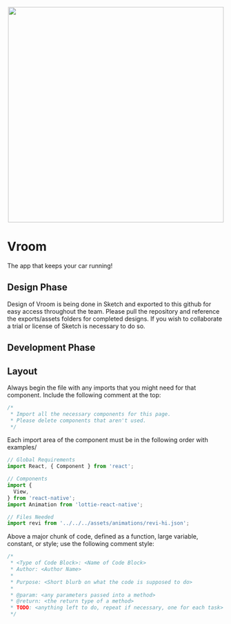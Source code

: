 <p align="center"><img src="https://github.com/eltoncrego/vroom-app/blob/master/assets/companylogofullv2@0.5x.png?raw=true" width="500"></p>

# Vroom
The app that keeps your car running!

## Design Phase
Design of Vroom is being done in Sketch and exported to this github for easy access throughout the team. 
Please pull the repository and reference the exports/assets folders for completed designs.
If you wish to collaborate a trial or license of Sketch is necessary to do so.

## Development Phase 
## Layout
Always begin the file with any imports that you might need for that component. Include the following comment at the top:

```javascript
/*
 * Import all the necessary components for this page.
 * Please delete components that aren't used.
 */
```

Each import area of the component must be in the following order with examples/

```javascript
// Global Requirements
import React, { Component } from 'react';

// Components
import {
  View,
} from 'react-native';
import Animation from 'lottie-react-native';

// Files Needed
import revi from '../../../assets/animations/revi-hi.json';
```

Above a major chunk of code, defined as a function, large variable, constant, or style; use the following comment style:

```javascript
/*
 * <Type of Code Block>: <Name of Code Block>
 * Author: <Author Name>
 *
 * Purpose: <Short blurb on what the code is supposed to do>
 * 
 * @param: <any parameters passed into a method>
 * @return: <the return type of a method>
 * TODO: <anything left to do, repeat if necessary, one for each task>
 */
```
